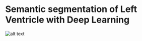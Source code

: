 # Semantic segmentation of Left Ventricle with Deep Learning


![alt text](https://github.com/Daividao/berkeley-reu//[branch]/image.jpg?raw=true)
